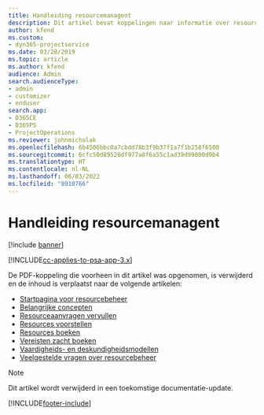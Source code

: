 ```yaml
---
title: Handleiding resourcemanagent
description: Dit artikel bevat koppelingen naar informatie over resourcebeheer in Project Service Automation.
author: kfend
ms.custom:
- dyn365-projectservice
ms.date: 03/28/2019
ms.topic: article
ms.author: kfend
audience: Admin
search.audienceType:
- admin
- customizer
- enduser
search.app:
- D365CE
- D365PS
- ProjectOperations
ms.reviewer: johnmichalak
ms.openlocfilehash: 6b4506bbc0a7cbdd78b3f9b37f1a7f1b258f6500
ms.sourcegitcommit: 6cfc50d89528df977a8f6a55c1ad39d99800d9b4
ms.translationtype: HT
ms.contentlocale: nl-NL
ms.lasthandoff: 06/03/2022
ms.locfileid: "8910766"
---
```

# <a name="resource-management-guide"></a>Handleiding resourcemanagent

[!include [banner](../../includes/psa-now-project-operations.md)]

[!INCLUDE[cc-applies-to-psa-app-3.x](../../includes/cc-applies-to-psa-app-3x.md)]

De PDF-koppeling die voorheen in dit artikel was opgenomen, is verwijderd en de inhoud is verplaatst naar de volgende artikelen:

- [Startpagina voor resourcebeheer](../resource-management-home-page.md)
- [Belangrijke concepten](../reports-key-concepts.md)
- [Resourceaanvragen vervullen](../resource-management-fulfill-requests.md)
- [Resources voorstellen](../resource-management-propose-resources.md)
- [Resources boeken](../resource-management-book-resources-scheduleboard.md)
- [Vereisten zacht boeken](../resource-management-softbook-requirements.md)
- [Vaardigheids- en deskundigheidsmodellen](../resource-management-skills-proficiency.md)
- [Veelgestelde vragen over resourcebeheer](../resource-management-faq.md)

> [!NOTE]
> Dit artikel wordt verwijderd in een toekomstige documentatie-update. 


[!INCLUDE[footer-include](../../includes/footer-banner.md)]
